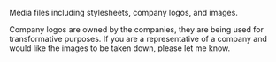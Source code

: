 Media files including stylesheets, company logos, and images. 

Company logos are owned by the companies, they are being used for transformative purposes. If you are a representative of a company and would like the images to be taken down, please let me know. 
